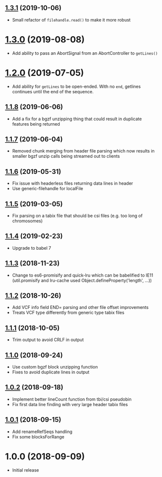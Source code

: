 <a name="1.3.1"></a>
## [1.3.1](https://github.com/GMOD/tabix-js/compare/v1.3.0...v1.3.1) (2019-10-06)



- Small refactor of `filehandle.read()` to make it more robust

<a name="1.3.0"></a>
# [1.3.0](https://github.com/GMOD/tabix-js/compare/v1.2.0...v1.3.0) (2019-08-08)

- Add ability to pass an AbortSignal from an AbortController to `getLines()`

<a name="1.2.0"></a>
# [1.2.0](https://github.com/GMOD/tabix-js/compare/v1.1.8...v1.2.0) (2019-07-05)



- Add ability for `getLines` to be open-ended. With no `end`, getlines continues
until the end of the sequence.

<a name="1.1.8"></a>
## [1.1.8](https://github.com/GMOD/tabix-js/compare/v1.1.7...v1.1.8) (2019-06-06)



- Add a fix for a bgzf unzipping thing that could result in duplicate features being returned


## [1.1.7](https://github.com/GMOD/tabix-js/compare/v1.1.6...v1.1.7) (2019-06-04)



- Removed chunk merging from header file parsing which now results in smaller bgzf unzip calls being streamed out to clients

## [1.1.6](https://github.com/GMOD/tabix-js/compare/v1.1.5...v1.1.6) (2019-05-31)

- Fix issue with headerless files returning data lines in header
- Use generic-filehandle for localFile

## [1.1.5](https://github.com/GMOD/tabix-js/compare/v1.1.4...v1.1.5) (2019-03-05)

- Fix parsing on a tabix file that should be csi files (e.g. too long of chromosomes)

## [1.1.4](https://github.com/GMOD/tabix-js/compare/v1.1.3...v1.1.4) (2019-02-23)

- Upgrade to babel 7

## [1.1.3](https://github.com/GMOD/tabix-js/compare/v1.1.2...v1.1.3) (2018-11-23)

- Change to es6-promisify and quick-lru which can be babelified to IE11 (util.promisify and lru-cache used Object.defineProperty('length', ...))

## [1.1.2](https://github.com/GMOD/tabix-js/compare/v1.1.1...v1.1.2) (2018-10-26)

- Add VCF info field END= parsing and other file offset improvements
- Treats VCF type differently from generic type tabix files

## [1.1.1](https://github.com/GMOD/tabix-js/compare/v1.1.0...v1.1.1) (2018-10-05)

- Trim output to avoid CRLF in output

## [1.1.0](https://github.com/GMOD/tabix-js/compare/v1.0.2...v1.1.0) (2018-09-24)

- Use custom bgzf block unzipping function
- Fixes to avoid duplicate lines in output

## [1.0.2](https://github.com/GMOD/tabix-js/compare/v1.0.1...v1.0.2) (2018-09-18)

- Implement better lineCount function from tbi/csi pseudobin
- Fix first data line finding with very large header tabix files

## [1.0.1](https://github.com/GMOD/tabix-js/compare/v1.0.0...v1.0.1) (2018-09-15)


- Add renameRefSeqs handling
- Fix some blocksForRange

# 1.0.0 (2018-09-09)

- Initial release

